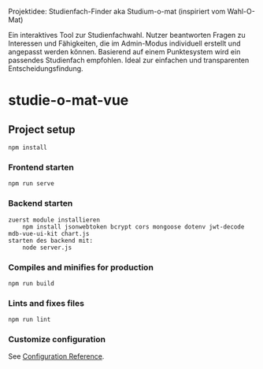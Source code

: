 Projektidee: Studienfach-Finder aka Studium-o-mat (inspiriert vom Wahl-O-Mat)

Ein interaktives Tool zur Studienfachwahl. Nutzer beantworten Fragen zu Interessen und Fähigkeiten, die im Admin-Modus individuell erstellt und angepasst werden können.
Basierend auf einem Punktesystem wird ein passendes Studienfach empfohlen. Ideal zur einfachen und transparenten Entscheidungsfindung.

# studie-o-mat-vue
## Project setup
```
npm install
```

### Frontend starten
```
npm run serve
```

### Backend starten
```
zuerst module installieren
    npm install jsonwebtoken bcrypt cors mongoose dotenv jwt-decode mdb-vue-ui-kit chart.js
starten des backend mit:
    node server.js
```

### Compiles and minifies for production
```
npm run build
```

### Lints and fixes files
```
npm run lint
```

### Customize configuration
See [Configuration Reference](https://cli.vuejs.org/config/).
